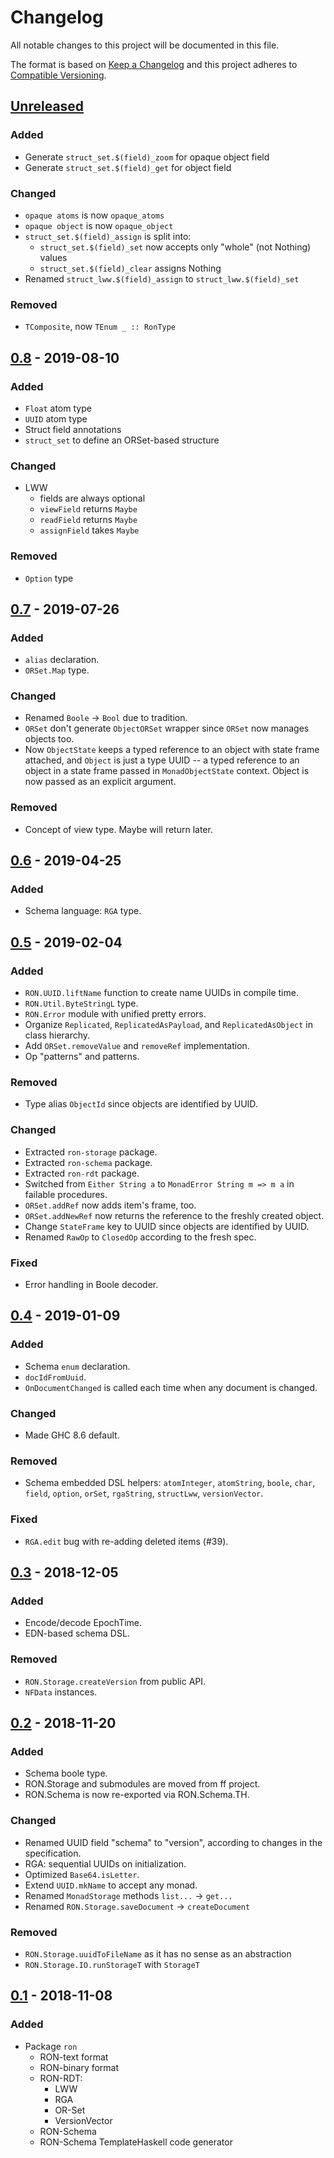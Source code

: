 # Changelog
All notable changes to this project will be documented in this file.

The format is based on [Keep a Changelog](https://keepachangelog.com/en/1.0.0)
and this project adheres to
[Compatible Versioning](https://github.com/staltz/comver).

## [Unreleased]
### Added
- Generate `struct_set.$(field)_zoom` for opaque object field
- Generate `struct_set.$(field)_get` for object field

### Changed
- `opaque atoms`  is now `opaque_atoms`
- `opaque object` is now `opaque_object`
- `struct_set.$(field)_assign` is split into:
  - `struct_set.$(field)_set` now accepts only "whole" (not Nothing) values
  - `struct_set.$(field)_clear` assigns Nothing
- Renamed `struct_lww.$(field)_assign` to `struct_lww.$(field)_set`

### Removed
- `TComposite`, now `TEnum _ :: RonType`

## [0.8] - 2019-08-10
### Added
- `Float` atom type
- `UUID` atom type
- Struct field annotations
- `struct_set` to define an ORSet-based structure

### Changed
- LWW
  - fields are always optional
  - `viewField` returns `Maybe`
  - `readField` returns `Maybe`
  - `assignField` takes `Maybe`

### Removed
- `Option` type

## [0.7] - 2019-07-26
### Added
- `alias` declaration.
- `ORSet.Map` type.

### Changed
- Renamed `Boole` -> `Bool` due to tradition.
- `ORSet` don't generate `ObjectORSet` wrapper since `ORSet` now manages
  objects too.
- Now `ObjectState` keeps a typed reference to an object with state frame
  attached,
  and `Object` is just a type UUID --
  a typed reference to an object in a state frame passed in
  `MonadObjectState` context.
  Object is now passed as an explicit argument.

### Removed
- Concept of view type. Maybe will return later.

## [0.6] - 2019-04-25
### Added
- Schema language: `RGA` type.

## [0.5] - 2019-02-04
### Added
- `RON.UUID.liftName` function to create name UUIDs in compile time.
- `RON.Util.ByteStringL` type.
- `RON.Error` module with unified pretty errors.
- Organize `Replicated`, `ReplicatedAsPayload`, and `ReplicatedAsObject` in
  class hierarchy.
- Add `ORSet.removeValue` and `removeRef` implementation.
- Op "patterns" and patterns.

### Removed
- Type alias `ObjectId` since objects are identified by UUID.

### Changed
- Extracted `ron-storage` package.
- Extracted `ron-schema` package.
- Extracted `ron-rdt` package.
- Switched from `Either String a` to `MonadError String m => m a` in failable
  procedures.
- `ORSet.addRef` now adds item's frame, too.
- `ORSet.addNewRef` now returns the reference to the freshly created object.
- Change `StateFrame` key to UUID since objects are identified by UUID.
- Renamed `RawOp` to `ClosedOp` according to the fresh spec.

### Fixed
- Error handling in Boole decoder.

## [0.4] - 2019-01-09
### Added
- Schema `enum` declaration.
- `docIdFromUuid`.
- `OnDocumentChanged` is called each time when any document is changed.

### Changed
- Made GHC 8.6 default.

### Removed
- Schema embedded DSL helpers: `atomInteger`, `atomString`, `boole`, `char`,
  `field`, `option`, `orSet`, `rgaString`, `structLww`, `versionVector`.

### Fixed
- `RGA.edit` bug with re-adding deleted items (#39).

## [0.3] - 2018-12-05
### Added
- Encode/decode EpochTime.
- EDN-based schema DSL.

### Removed
- `RON.Storage.createVersion` from public API.
- `NFData` instances.

## [0.2] - 2018-11-20
### Added
- Schema boole type.
- RON.Storage and submodules are moved from ff project.
- RON.Schema is now re-exported via RON.Schema.TH.

### Changed
- Renamed UUID field "schema" to "version", according to changes in the
  specification.
- RGA: sequential UUIDs on initialization.
- Optimized `Base64.isLetter`.
- Extend `UUID.mkName` to accept any monad.
- Renamed `MonadStorage` methods `list...` -> `get...`
- Renamed `RON.Storage.saveDocument` -> `createDocument`

### Removed
- `RON.Storage.uuidToFileName` as it has no sense as an abstraction
- `RON.Storage.IO.runStorageT` with `StorageT`

## [0.1] - 2018-11-08
### Added
- Package `ron`
  - RON-text format
  - RON-binary format
  - RON-RDT:
    - LWW
    - RGA
    - OR-Set
    - VersionVector
  - RON-Schema
  - RON-Schema TemplateHaskell code generator

[Unreleased]: https://github.com/ff-notes/ron/compare/ron-schema-0.8...HEAD
[0.8]: https://github.com/ff-notes/ron/compare/ron-schema-0.7...ron-schema-0.8
[0.7]: https://github.com/ff-notes/ron/compare/ron-schema-0.6...ron-schema-0.7
[0.6]: https://github.com/ff-notes/ff/compare/v0.5...ron-schema-0.6
[0.5]: https://github.com/ff-notes/ff/compare/v0.4...v0.5
[0.4]: https://github.com/ff-notes/ff/compare/v0.3...v0.4
[0.3]: https://github.com/ff-notes/ff/compare/v0.2...v0.3
[0.2]: https://github.com/ff-notes/ff/compare/v0.1...v0.2
[0.1]: https://github.com/ff-notes/ff/tree/v0.1
